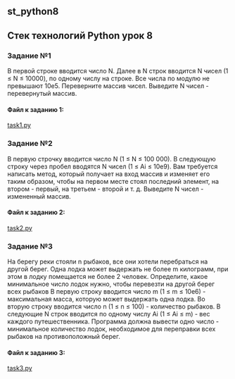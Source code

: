 ## st_python8
## Стек технологий Python урок 8

### Задание №1
В первой строке вводится число N. Далее в N строк вводится N чисел (1 ≤ N ≤ 10000), по одному числу на строке.
Все числа по модулю не превышают 10e5. Переверните массив чисел. Выведите N чисел - перевернутый массив.
####  Файл к заданию 1: 
[task1.py](https://github.com/s-getmanov/st_python8/blob/main/task1.py)

### Задание №2
В первую строчку вводится число N (1 ≤ N ≤ 100 000). В следующую строку через пробел вводятся N чисел (1 ≤ Ai ≤ 10e9). 
Вам требуется написать метод, который получает на вход массив и изменяет его таким образом, чтобы на первом месте стоял последний элемент, 
на втором - первый, на третьем - второй и т. д. Выведите N чисел - измененный массив.
####  Файл к заданию 2: 
[task2.py](https://github.com/s-getmanov/st_python8/blob/main/task2.py)

### Задание №3
На берегу реки стояли n рыбаков, все они хотели перебраться на другой берег. 
Одна лодка может выдержать не более m килограмм, при этом в лодку помещается не более 2 человек. 
Определите, какое минимальное число лодок нужно, чтобы перевезти на другой берег всех рыбаков 
В первую строку вводится число m (1 ≤ m ≤ 10e6) - максимальная масса, которую может выдержать одна лодка. Во вторую строку вводится число n (1 ≤ n ≤ 100) - количество рыбаков. 
В следующие N строк вводится по одному числу Ai (1 ≤ Ai ≤ m) - вес каждого путешественника. Программа должна вывести одно число - минимальное количество лодок,
необходимое для переправки всех рыбаков на противоположный берег.
####  Файл к заданию 3: 
[task3.py](https://github.com/s-getmanov/st_python8/blob/main/task3.py)


